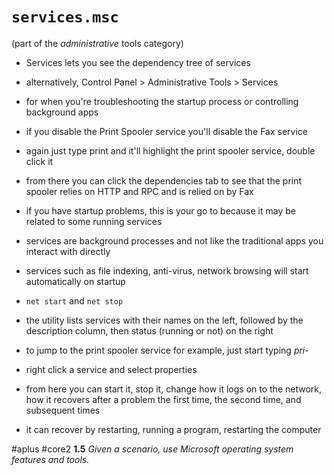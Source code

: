 # `services.msc`
(part of the *administrative* tools category)

- Services lets you see the dependency tree of services
- alternatively, Control Panel > Administrative Tools > Services
- for when you're troubleshooting the startup process or controlling background apps
- if you disable the Print Spooler service you'll disable the Fax service
- again just type print and it'll highlight the print spooler service, double click it 
- from there you can click the dependencies tab to see that the print spooler relies on HTTP and RPC and is relied on by Fax

- if you have startup problems, this is your go to because it may be related to some running services
- services are background processes and not like the traditional apps you interact with directly
- services such as file indexing, anti-virus, network browsing will start automatically on startup
- `net start` and `net stop` 
- the utility lists services with their names on the left, followed by the description column, then status (running or not) on the right
- to jump to the print spooler service for example, just start typing *pri-*
- right click a service and select properties
- from here you can start it, stop it, change how it logs on to the network, how it recovers after a problem the first time, the second time, and subsequent times
- it can recover by restarting, running a program, restarting the computer

#aplus #core2 **1.5** *Given a scenario, use Microsoft operating system features and tools.* 
